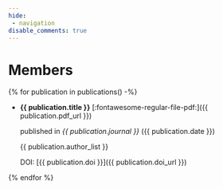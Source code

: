 ```yaml
---
hide:
 - navigation
disable_comments: true
---
```


# Members

{% for publication in publications() -%}
- **{{ publication.title }}** [:fontawesome-regular-file-pdf:]({{ publication.pdf_url }}) 

    published in *{{ publication.journal }}* ({{ publication.date }})

    {{ publication.author_list }}

    DOI: [{{ publication.doi }}]({{ publication.doi_url }})


{% endfor %}

